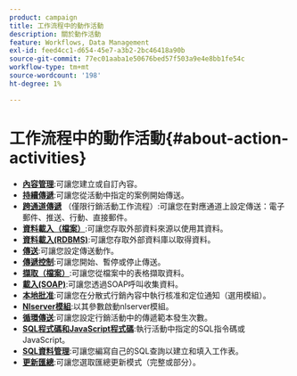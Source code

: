 ```yaml
---
product: campaign
title: 工作流程中的動作活動
description: 關於動作活動
feature: Workflows, Data Management
exl-id: feed4cc1-d654-45e7-a3b2-2bc46418a90b
source-git-commit: 77ec01aaba1e50676bed57f503a9e4e8bb1fe54c
workflow-type: tm+mt
source-wordcount: '198'
ht-degree: 1%

---
```


# 工作流程中的動作活動{#about-action-activities}

* **[內容管理](content-management.md)**:可讓您建立或自訂內容。
* **[持續傳遞](continuous-delivery.md)**:可讓您從活動中指定的案例開始傳送。
* **[跨通道傳遞](cross-channel-deliveries.md)** （僅限行銷活動工作流程）:可讓您在對應通道上設定傳送：電子郵件、推送、行動、直接郵件。
* **[資料載入（檔案）](data-loading--rdbms-.md)**:可讓您存取外部資料來源以使用其資料。
* **[資料載入(RDBMS)](data-loading--rdbms-.md)**:可讓您存取外部資料庫以取得資料。
* **[傳送](delivery.md)**:可讓您設定傳送動作。
* **[傳遞控制](delivery-control.md)**:可讓您開始、暫停或停止傳送。
* **[擷取（檔案）](extraction--file-.md)**:可讓您從檔案中的表格擷取資料。
* **[載入(SOAP)](loading-soap.md)**:可讓您透過SOAP呼叫收集資料。
* **[本地批准](local-approval.md)**:可讓您在分散式行銷內容中執行核准和定位通知（選用模組）。
* **[Nlserver模組](nlserver-module.md)**:以其參數啟動nlserver模組。
* **[循環傳送](recurring-delivery.md)**:可讓您設定行銷活動中的傳遞範本發生次數。
* **[SQL程式碼和JavaScript程式碼](sql-code-and-javascript-code.md)**:執行活動中指定的SQL指令碼或JavaScript。
* **[SQL資料管理](sql-data-management.md)**:可讓您編寫自己的SQL查詢以建立和填入工作表。
* **[更新匯總](update-aggregate.md)**:可讓您選取匯總更新模式（完整或部分）。
